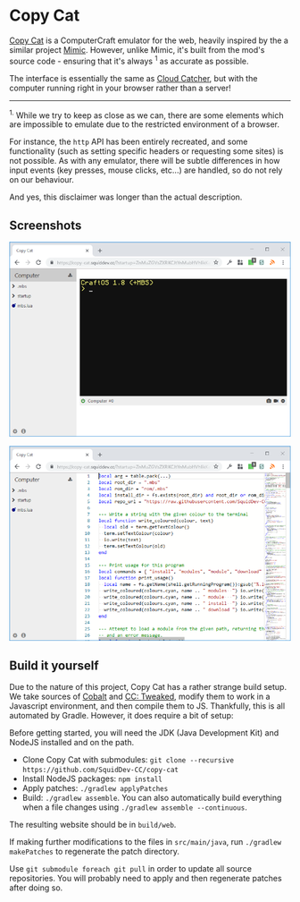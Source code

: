 # Copy Cat

[Copy Cat][copycat] is a ComputerCraft emulator for the web, heavily inspired by
the a similar project [Mimic][mimic]. However, unlike Mimic, it's built from the
mod's source code - ensuring that it's always <sup>1</sup> as accurate as
possible.

The interface is essentially the same as [Cloud Catcher][cloud], but with the
computer running right in your browser rather than a server!

---

<sup>1.</sup> While we try to keep as close as we can, there are some elements
which are impossible to emulate due to the restricted environment of a browser.

For instance, the `http` API has been entirely recreated, and some functionality
(such as setting specific headers or requesting some sites) is not possible. As
with any emulator, there will be subtle differences in how input events (key
presses, mouse clicks, etc...) are handled, so do not rely on our behaviour.

And yes, this disclaimer was longer than the actual description.

## Screenshots
![The emulator in action](img/startup-url.png "The emulator in action")

![Editing a file](img/editor.png "Editing a file")

## Build it yourself
Due to the nature of this project, Copy Cat has a rather strange build setup. We
take sources of [Cobalt][cobalt] and [CC: Tweaked][cct], modify them to work in
a Javascript environment, and then compile them to JS. Thankfully, this is all
automated by Gradle. However, it does require a bit of setup:

Before getting started, you will need the JDK (Java Development Kit) and NodeJS
installed and on the path.

 - Clone Copy Cat with submodules: `git clone --recursive https://github.com/SquidDev-CC/copy-cat`
 - Install NodeJS packages: `npm install`
 - Apply patches: `./gradlew applyPatches`
 - Build: `./gradlew assemble`. You can also automatically build everything when
   a file changes using `./gradlew assemble --continuous`.

The resulting website should be in `build/web`.

If making further modifications to the files in `src/main/java`, run
`./gradlew makePatches` to regenerate the patch directory.

Use `git submodule foreach git pull` in order to update all source repositories.
You will probably need to apply and then regenerate patches after doing so.

[copycat]: https://copy-cat.squiddev.cc "Try Copy Cat online"
[mimic]: https://gravlann.github.io/ "The Mimic ComputerCraft emulator"
[cloud]: https://github.com/SquidDev-CC/cloud-catcher "The Cloud Catcher repository"
[cobalt]: https://github.com/SquidDev/Cobalt "The Cobalt repository"
[cct]: https://github.com/SquidDev-CC/CC-Tweaked "The CC: Tweaked repository"
